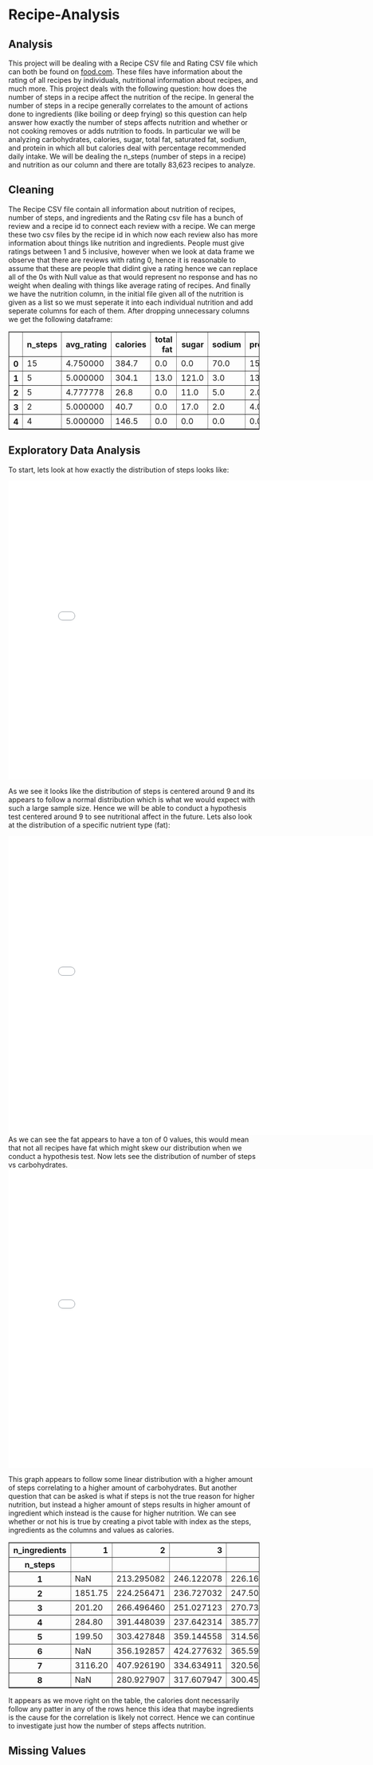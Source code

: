 # Recipe-Analysis

## Analysis
This project will be dealing with a Recipe CSV file and Rating CSV file which can both be found on [food.com](food.com). These files have information about the rating of all recipes by individuals, nutritional information about recipes, and much more. This project deals with the following question: how does the number of steps in a recipe affect the nutrition of the recipe. In general the number of steps in a recipe generally correlates to the amount of actions done to ingredients (like boiling or deep frying) so this question can help answer how exactly the number of steps affects nutrition and whether or not cooking removes or adds nutrition to foods. In particular we will be analyzing carbohydrates, calories, sugar, total fat, saturated fat, sodium, and protein in which all but calories deal with percentage recommended daily intake. We will be dealing the n_steps (number of steps in a recipe) and nutrition as our column and there are totally 83,623 recipes to analyze.

## Cleaning
The Recipe CSV file contain all information about nutrition of recipes, number of steps, and ingredients and the Rating csv file has a bunch of review and a recipe id to connect each review with a recipe. We can merge these two csv files by the recipe id in which now each review also has more information about things like nutrition and ingredients. People must give ratings between 1 and 5 inclusive, however when we look at data frame we observe that there are reviews with rating 0, hence it is reasonable to assume that these are people that didint give a rating hence we can replace all of the 0s with Null value as that would represent no response and has no weight when dealing with things like average rating of recipes. And finally we have the nutrition column, in the initial file given all of the nutrition is given as a list so we must seperate it into each individual nutrition and add seperate columns for each of them. After dropping unnecessary columns we get the following dataframe:
<table border="1" class="dataframe">  <thead>    <tr style="text-align: right;">      <th></th>      <th>n_steps</th>      <th>avg_rating</th>      <th>calories</th>      <th>total fat</th>      <th>sugar</th>      <th>sodium</th>      <th>protein</th>      <th>saturated fat</th>      <th>carbohydrates</th>      <th>n_ingredients</th>    </tr>  </thead>  <tbody>    <tr>      <th>0</th>      <td>15</td>      <td>4.750000</td>      <td>384.7</td>      <td>0.0</td>      <td>0.0</td>      <td>70.0</td>      <td>159.0</td>      <td>0.0</td>      <td>6.0</td>      <td>3</td>    </tr>    <tr>      <th>1</th>      <td>5</td>      <td>5.000000</td>      <td>304.1</td>      <td>13.0</td>      <td>121.0</td>      <td>3.0</td>      <td>13.0</td>      <td>9.0</td>      <td>19.0</td>      <td>3</td>    </tr>    <tr>      <th>2</th>      <td>5</td>      <td>4.777778</td>      <td>26.8</td>      <td>0.0</td>      <td>11.0</td>      <td>5.0</td>      <td>2.0</td>      <td>0.0</td>      <td>1.0</td>      <td>14</td>    </tr>    <tr>      <th>3</th>      <td>2</td>      <td>5.000000</td>      <td>40.7</td>      <td>0.0</td>      <td>17.0</td>      <td>2.0</td>      <td>4.0</td>      <td>0.0</td>      <td>2.0</td>      <td>11</td>    </tr>    <tr>      <th>4</th>      <td>4</td>      <td>5.000000</td>      <td>146.5</td>      <td>0.0</td>      <td>0.0</td>      <td>0.0</td>      <td>0.0</td>      <td>0.0</td>      <td>0.0</td>      <td>4</td>    </tr>  </tbody></table>

## Exploratory Data Analysis
To start, lets look at how exactly the distribution of steps looks like:

<iframe src="/assets/count_steps_recipes.html" width=800 height=600 frameBorder=0></iframe>

As we see it looks like the distribution of steps is centered around 9 and its appears to follow a normal distribution which is what we would expect with such a large sample size. Hence we will be able to conduct a hypothesis test centered around 9 to see nutritional affect in the future. Lets also look at the distribution of a specific nutrient type (fat):
<iframe src="/assets/fatper_recipe.html" width=800 height=600 frameBorder=0></iframe>
As we can see the fat appears to have a ton of 0 values, this would mean that not all recipes have fat which might skew our distribution when we conduct a hypothesis test. Now lets see the distribution of number of steps vs carbohydrates.

<iframe  width=800 height=600 frameBorder=0 src="/assets/steps_vs_carbs.html"></iframe>

This graph appears to follow some linear distribution with a higher amount of steps correlating to a higher amount of carbohydrates. But another question that can be asked is what if steps is not the true reason for higher nutrition, but instead a higher amount of steps results in higher amount of ingredient which instead is the cause for higher nutrition. We can see whether or not his is true by creating a pivot table with index as the steps, ingredients as the columns and values as calories. 

<table border="1" class="dataframe">  <thead>    <tr style="text-align: right;">      <th>n_ingredients</th>      <th>1</th>      <th>2</th>      <th>3</th>      <th>4</th>      <th>5</th>      <th>6</th>      <th>7</th>      <th>8</th>    </tr>    <tr>      <th>n_steps</th>      <th></th>      <th></th>      <th></th>      <th></th>      <th></th>      <th></th>      <th></th>      <th></th>    </tr>  </thead>  <tbody>    <tr>      <th>1</th>      <td>NaN</td>      <td>213.295082</td>      <td>246.122078</td>      <td>226.167308</td>      <td>324.183992</td>      <td>223.804375</td>      <td>308.724324</td>      <td>313.586420</td>    </tr>    <tr>      <th>2</th>      <td>1851.75</td>      <td>224.256471</td>      <td>236.727032</td>      <td>247.509088</td>      <td>266.345312</td>      <td>287.740701</td>      <td>317.015464</td>      <td>318.145852</td>    </tr>    <tr>      <th>3</th>      <td>201.20</td>      <td>266.496460</td>      <td>251.027123</td>      <td>270.738571</td>      <td>277.039463</td>      <td>299.443945</td>      <td>320.241935</td>      <td>324.131434</td>    </tr>    <tr>      <th>4</th>      <td>284.80</td>      <td>391.448039</td>      <td>237.642314</td>      <td>385.776799</td>      <td>329.568616</td>      <td>312.687052</td>      <td>321.440529</td>      <td>340.693716</td>    </tr>    <tr>      <th>5</th>      <td>199.50</td>      <td>303.427848</td>      <td>359.144558</td>      <td>314.562428</td>      <td>346.674227</td>      <td>326.139122</td>      <td>360.033325</td>      <td>334.946556</td>    </tr>    <tr>      <th>6</th>      <td>NaN</td>      <td>356.192857</td>      <td>424.277632</td>      <td>365.591860</td>      <td>376.002450</td>      <td>374.634507</td>      <td>397.015855</td>      <td>361.519975</td>    </tr>    <tr>      <th>7</th>      <td>3116.20</td>      <td>407.926190</td>      <td>334.634911</td>      <td>320.568382</td>      <td>337.915513</td>      <td>359.516051</td>      <td>389.614938</td>      <td>391.944647</td>    </tr>    <tr>      <th>8</th>      <td>NaN</td>      <td>280.927907</td>      <td>317.607947</td>      <td>300.453793</td>      <td>333.636905</td>      <td>385.448466</td>      <td>389.633145</td>      <td>380.285597</td>    </tr>  </tbody></table>	
It appears as we move right on the table, the calories dont necessarily follow any patter in any of the rows hence this idea that maybe ingredients is the cause for the correlation is likely not correct. Hence we can continue to investigate just how the number of steps affects nutrition.

## Missing Values

